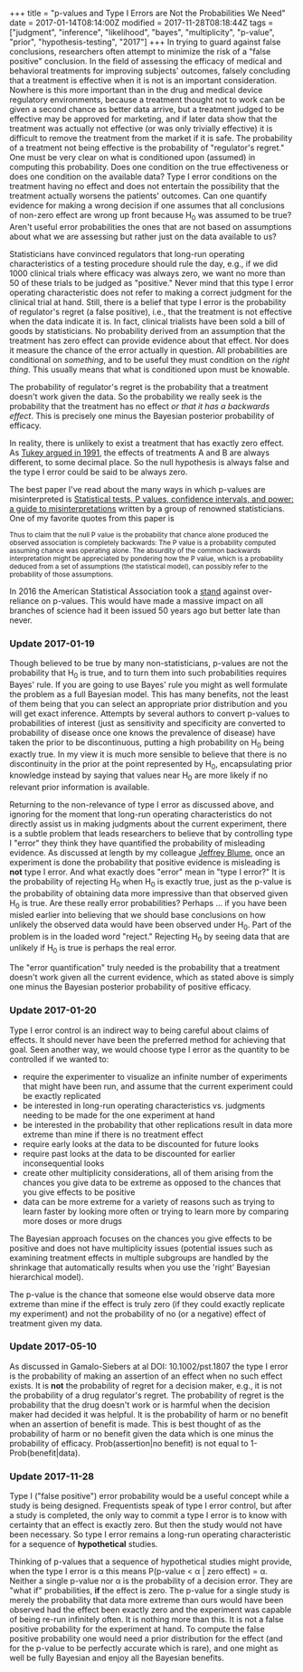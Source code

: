 +++
title = "p-values and Type I Errors are Not the Probabilities We Need"
date = 2017-01-14T08:14:00Z
modified = 2017-11-28T08:18:44Z
tags = ["judgment", "inference", "likelihood", "bayes", "multiplicity", "p-value", "prior", "hypothesis-testing", "2017"]
+++
In trying to guard against false conclusions, researchers often attempt to minimize
the risk of a "false positive" conclusion.  In the field of assessing
the efficacy of medical and behavioral treatments for improving
subjects' outcomes, falsely concluding that a treatment is effective
when it is not is an important consideration.   Nowhere is this more
important than in the drug and medical device regulatory environments,
because a treatment thought not to work can be given a second chance as
better data arrive, but a treatment judged to be effective may be
approved for marketing, and if later data show that the treatment was
actually not effective (or was only trivially effective) it is difficult
to remove the treatment from the market if it is safe.  The probability
of a treatment not being effective is the probability of "regulator's
regret."  One must be very clear on what is conditioned upon (assumed)
in computing this probability.  Does one condition on the true
effectiveness or does one condition on the available data?  Type I error
conditions on the treatment having no effect and does not entertain the
possibility that the treatment actually worsens the patients' outcomes.
 Can one quantify evidence for making a wrong decision if one assumes
that all conclusions of non-zero effect are wrong up front because H<sub>0</sub>
was assumed to be true?  Aren't useful error probabilities the ones that
are not based on assumptions about what we are assessing but rather just
on the data available to us?

Statisticians have convinced regulators that long-run operating
characteristics of a testing procedure should rule the day, e.g., if we
did 1000 clinical trials where efficacy was always zero, we want no more
than 50 of these trials to be judged as "positive."  Never mind that
this type I error operating characteristic does not refer to making a
correct judgment for the clinical trial at hand.  Still, there is a
belief that type I error is the probability of regulator's regret (a
false positive), i.e., that the treatment is not effective when the data
indicate it is.  In fact, clinical trialists have been sold a bill of
goods by statisticians.  No probability derived from an assumption that
the treatment has zero effect can provide evidence about that effect.
 Nor does it measure the chance of the error actually in question.  All
probabilities are conditional on *something*, and to be useful they must
condition on the *right thing*.  This usually means that what is
conditioned upon must be knowable.

The probability of regulator's regret is the probability that a
treatment doesn't work given the data. So the probability we really seek
is the probability that the treatment has no effect *or that it has a
backwards effect*.  This is precisely one minus the Bayesian posterior
probability of efficacy.

In reality, there is unlikely to exist a treatment that has exactly zero
effect.  As [Tukey argued in
1991](http://www.citeulike.org/user/harrelfe/article/10529649), the
effects of treatments A and B are always different, to some decimal
place.  So the null hypothesis is always false and the type I error
could be said to be always zero.

The best paper I've read about the many ways in which p-values are
misinterpreted is [Statistical tests, P values, confidence intervals,
and power: a guide to
misinterpretations](http://www.citeulike.org/user/harrelfe/article/14042559) written by a group of renowned statisticians.  One of my favorite quotes from
this paper is

<small>
Thus to claim that the null P value is the probability that chance
alone produced the observed association is completely backwards: The P
value is a probability computed assuming chance was operating alone.
The absurdity of the common backwards interpretation might be
appreciated by pondering how the P value, which is a probability
deduced from a set of assumptions (the statistical model), can
possibly refer to the probability of those assumptions.
</small>

In 2016 the American Statistical Association took
a [stand](https://matloff.wordpress.com/2016/03/07/after-150-years-the-asa-says-no-to-p-values) against
over-reliance on p-values. This would have made a massive impact on all
branches of science had it been issued 50 years ago but better late than
never.

### Update 2017-01-19

Though believed to be true by many non-statisticians, p-values are not
the probability that H<sub>0</sub> is true, and to turn them into such
probabilities requires Bayes' rule.  If you are going to use Bayes' rule
you might as well formulate the problem as a full Bayesian model.  This
has many benefits, not the least of them being that you can select an
appropriate prior distribution and you will get exact inference.
 Attempts by several authors to convert p-values to probabilities of
interest (just as sensitivity and specificity are converted to
probability of disease once one knows the prevalence of disease) have
taken the prior to be discontinuous, putting a high probability on H<sub>0</sub>
being exactly true.  In my view it is much more sensible to believe that
there is no discontinuity in the prior at the point represented by H<sub>0</sub>,
encapsulating prior knowledge instead by saying that values near H<sub>0</sub>
are more likely if no relevant prior information is available.

Returning to the non-relevance of type I error as discussed above, and
ignoring for the moment that long-run operating characteristics do not
directly assist us in making judgments about the current experiment,
there is a subtle problem that leads researchers to believe that by
controlling type I "error" they think they have quantified the
probability of misleading evidence.  As discussed at length by my
colleague [Jeffrey
Blume](http://www.citeulike.org/user/harrelfe/author/Blume), once an
experiment is done the probability that positive evidence is misleading
is **not** type I error.  And what exactly does "error" mean in "type I
error?"  It is the probability of rejecting H<sub>0</sub> when H<sub>0</sub> is exactly
true, just as the p-value is the probability of obtaining data more
impressive than that observed given H<sub>0</sub> is true.  Are these really
error probabilities?  Perhaps ... if you have been misled earlier into
believing that we should base conclusions on how unlikely the observed
data would have been observed under H<sub>0</sub>.  Part of the problem is in the
loaded word "reject."  Rejecting H<sub>0</sub> by seeing data that are unlikely
if H<sub>0</sub> is true is perhaps the real error.

The "error quantification" truly needed is the probability that a
treatment doesn't work given all the current evidence, which as stated
above is simply one minus the Bayesian posterior probability of positive
efficacy.


### Update 2017-01-20

Type I error control is an indirect way to being careful about claims of
effects.  It should never have been the preferred method for achieving
that goal.  Seen another way, we would choose type I error as the
quantity to be controlled if we wanted to:

-   require the experimenter to visualize an infinite number of
    experiments that might have been run, and assume that the current
    experiment could be exactly replicated
-   be interested in long-run operating characteristics vs. judgments
    needing to be made for the one experiment at hand
-   be interested in the probability that other replications result in
    data more extreme than mine if there is no treatment effect
-   require early looks at the data to be discounted for future looks
-   require past looks at the data to be discounted for earlier
    inconsequential looks
-   create other multiplicity considerations, all of them arising from
    the chances you give data to be extreme as opposed to the chances
    that you give effects to be positive
-   data can be more extreme for a variety of reasons such as trying to
    learn faster by looking more often or trying to learn more by
    comparing more doses or more drugs

The Bayesian approach focuses on the chances you give effects to be
positive and does not have multiplicity issues (potential issues such as
examining treatment effects in multiple subgroups are handled by the
shrinkage that automatically results when you use the 'right' Bayesian
hierarchical model).

The p-value is the chance that someone else would observe data more
extreme than mine if the effect is truly zero (if they could exactly
replicate my experiment) and not the probability of no (or a negative)
effect of treatment given my data.

### Update 2017-05-10

As discussed in Gamalo-Siebers at al DOI: 10.1002/pst.1807 the type I
error is the probability of making an assertion of an effect when no
such effect exists. It is **not** the probability of regret for a
decision maker, e.g., it is not the probability of a drug regulator's
regret. The probability of regret is the probability that the drug
doesn't work or is harmful when the decision maker had decided it was
helpful. It is the probability of harm or no benefit when an assertion
of benefit is made. This is best thought of as the probability of harm
or no benefit given the data which is one minus the probability of
efficacy. Prob(assertion|no benefit) is not equal to
1-Prob(benefit|data).

### Update 2017-11-28

Type I ("false positive") error probability would be a useful concept
while a study is being designed.  Frequentists speak of type I error
control, but after a study is completed, the only way to commit a type I
error is to know with certainty that an effect is exactly zero.  But
then the study would not have been necessary.  So type I error remains a
long-run operating characteristic for a sequence of **hypothetical**
studies.

Thinking of p-values that a sequence of hypothetical studies might
provide, when the type I error is α this means P(p-value &lt; α | zero
effect) = α.   Neither a single p-value nor α is the probability of a
decision error.   They are "what if" probabilities, **if** the effect is
zero.  The p-value for a single study is merely the probability that
data more extreme than ours would have been observed had the effect been
exactly zero and the experiment was capable of being re-run infinitely
often.  It is nothing more than this.  It is not a false positive
probability for the experiment at hand.  To compute the false positive
probability one would need a prior distribution for the effect (and for
the p-value to be perfectly accurate which is rare), and one might as
well be fully Bayesian and enjoy all the Bayesian benefits.
